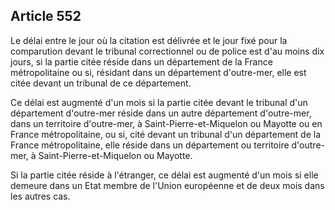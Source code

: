 Article 552
----
Le délai entre le jour où la citation est délivrée et le jour fixé pour la
comparution devant le tribunal correctionnel ou de police est d'au moins dix
jours, si la partie citée réside dans un département de la France métropolitaine
ou si, résidant dans un département d'outre-mer, elle est citée devant un
tribunal de ce département.

Ce délai est augmenté d'un mois si la partie citée devant le tribunal d'un
département d'outre-mer réside dans un autre département d'outre-mer, dans un
territoire d'outre-mer, à Saint-Pierre-et-Miquelon ou Mayotte ou en France
métropolitaine, ou si, cité devant un tribunal d'un département de la France
métropolitaine, elle réside dans un département ou territoire d'outre-mer, à
Saint-Pierre-et-Miquelon ou Mayotte.

Si la partie citée réside à l'étranger, ce délai est augmenté d'un mois si elle
demeure dans un Etat membre de l'Union européenne et de deux mois dans les
autres cas.
